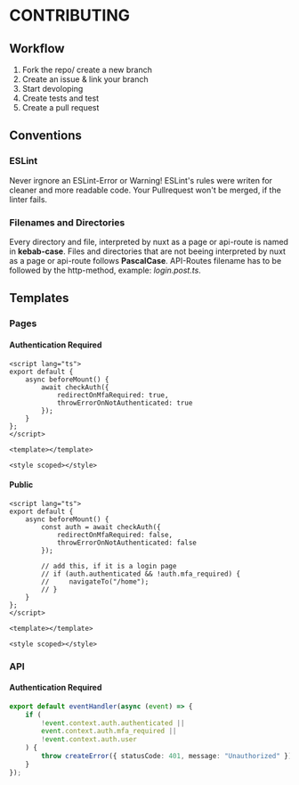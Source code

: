 # CONTRIBUTING

## Workflow

1. Fork the repo/ create a new branch
2. Create an issue & link your branch
3. Start devoloping
4. Create tests and test
5. Create a pull request

## Conventions

### ESLint

Never irgnore an ESLint-Error or Warning!
ESLint's rules were writen for cleaner and more readable code. Your Pullrequest won't be merged, if the linter fails.

### Filenames and Directories

Every directory and file, interpreted by nuxt as a page or api-route is named in **kebab-case**.
Files and directories that are not beeing interpreted by nuxt as a page or api-route follows **PascalCase**.
API-Routes filename has to be followed by the http-method, example: _login.post.ts_.

## Templates

### Pages

#### Authentication Required

```vue
<script lang="ts">
export default {
    async beforeMount() {
        await checkAuth({
            redirectOnMfaRequired: true,
            throwErrorOnNotAuthenticated: true
        });
    }
};
</script>

<template></template>

<style scoped></style>
```

#### Public

```vue
<script lang="ts">
export default {
    async beforeMount() {
        const auth = await checkAuth({
            redirectOnMfaRequired: false,
            throwErrorOnNotAuthenticated: false
        });

        // add this, if it is a login page
        // if (auth.authenticated && !auth.mfa_required) {
        //     navigateTo("/home");
        // }
    }
};
</script>

<template></template>

<style scoped></style>
```

### API

#### Authentication Required

```ts
export default eventHandler(async (event) => {
    if (
        !event.context.auth.authenticated ||
        event.context.auth.mfa_required ||
        !event.context.auth.user
    ) {
        throw createError({ statusCode: 401, message: "Unauthorized" });
    }
});
```
